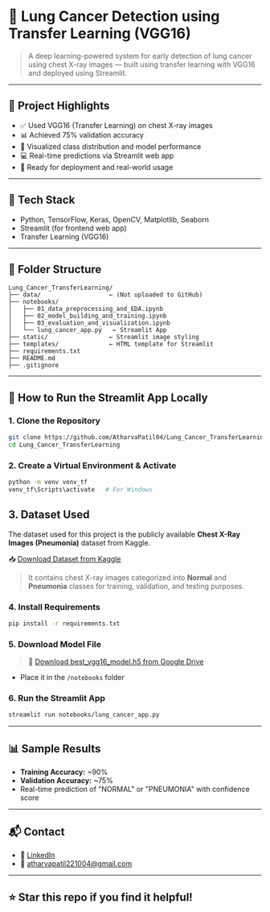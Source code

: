 # 🧠 Lung Cancer Detection using Transfer Learning (VGG16)

> A deep learning-powered system for early detection of lung cancer using chest X-ray images — built using transfer learning with VGG16 and deployed using Streamlit.

---

## 📌 Project Highlights

- ✅ Used VGG16 (Transfer Learning) on chest X-ray images
- 📊 Achieved 75% validation accuracy
- 📁 Visualized class distribution and model performance
- 💻 Real-time predictions via Streamlit web app
- 🚀 Ready for deployment and real-world usage

---

## 🔧 Tech Stack

- Python, TensorFlow, Keras, OpenCV, Matplotlib, Seaborn
- Streamlit (for frontend web app)
- Transfer Learning (VGG16)

---

## 📁 Folder Structure

```
Lung_Cancer_TransferLearning/
├── data/                   ← (Not uploaded to GitHub)
├── notebooks/
│   ├── 01_data_preprocessing_and_EDA.ipynb
│   ├── 02_model_building_and_training.ipynb
│   ├── 03_evaluation_and_visualization.ipynb
│   └── lung_cancer_app.py   ← Streamlit App
├── static/                 ← Streamlit image styling
├── templates/              ← HTML template for Streamlit
├── requirements.txt
├── README.md
├── .gitignore
```

---

## 🚀 How to Run the Streamlit App Locally

### 1. Clone the Repository

```bash
git clone https://github.com/AtharvaPatil04/Lung_Cancer_TransferLearning.git
cd Lung_Cancer_TransferLearning
```

### 2. Create a Virtual Environment & Activate

```bash
python -m venv venv_tf
venv_tf\Scripts\activate   # For Windows
```
## 3. Dataset Used

The dataset used for this project is the publicly available **Chest X-Ray Images (Pneumonia)** dataset from Kaggle.

📥 [Download Dataset from Kaggle](https://www.kaggle.com/datasets/paultimothymooney/chest-xray-pneumonia)

> It contains chest X-ray images categorized into **Normal** and **Pneumonia** classes for training, validation, and testing purposes.

### 4. Install Requirements

```bash
pip install -r requirements.txt
```

### 5. Download Model File

> 🔗 [Download best_vgg16_model.h5 from Google Drive](https://drive.google.com/file/d/1EEnv8InMWrE91-Mi5rAroH_lRavdg3Mf/view?usp=sharing)

- Place it in the `/notebooks` folder

### 6. Run the Streamlit App

```bash
streamlit run notebooks/lung_cancer_app.py
```

---

## 📊 Sample Results

- **Training Accuracy:** ~90%
- **Validation Accuracy:** ~75%
- Real-time prediction of "NORMAL" or "PNEUMONIA" with confidence score

---

## 📬 Contact

- 🔗 [LinkedIn](https://www.linkedin.com/in/atharvaajaypatil/)
- 📧 atharvapatil221004@gmail.com

---

## ⭐ Star this repo if you find it helpful!
